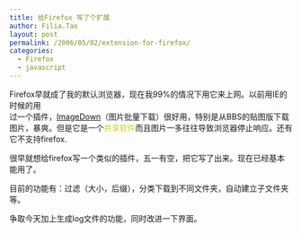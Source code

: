 ```yaml
---
title: 给Firefox 写了个扩展
author: Filia.Tao
layout: post
permalink: /2006/05/02/extension-for-firefox/
categories:
  - Firefox
  - javascript
---
```

Firefox早就成了我的默认浏览器，现在我99%的情况下用它来上网。以前用IE的时候的用  
过一个插件，[ImageDown][1]（图片批量下载）很好用，特别是从BBS的贴图版下载图片，暴爽。但是它是一个<font color="#cccc33">共享软件</font>而且图片一多往往导致浏览器停止响应。还有它不支持firefox.

很早就想给firefox写一个类似的插件，五一有空，把它写了出来。现在已经基本能用了。

目前的功能有：过滤（大小，后缀），分类下载到不同文件夹，自动建立子文件夹等。

争取今天加上生成log文件的功能，同时改进一下界面。

 [1]: http://yourhome.arkoo.com/uglyshrek/Ch/Introduce.html